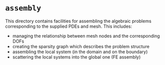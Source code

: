 # `assembly`

This directory contains facilities for assembling the algebraic problems corresponding to the supplied PDEs and mesh.
This includes:

- managing the relationship between mesh nodes and the corresponding DOFs
- creating the sparsity graph which describes the problem structure
- assembling the local system (in the domain and on the boundary)
- scattering the local systems into the global one (FE assembly)